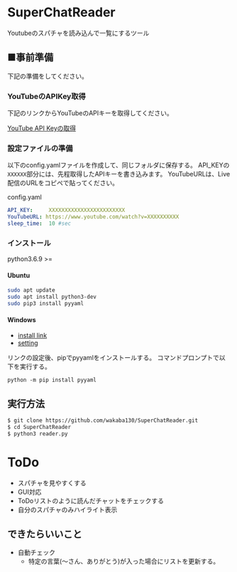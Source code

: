 # SuperChatReader

Youtubeのスパチャを読み込んで一覧にするツール

## ■事前準備

下記の準備をしてください。

### YouTubeのAPIKey取得

下記のリンクからYouTubeのAPIキーを取得してください。

[YouTube API Keyの取得](https://qiita.com/iroiro_bot/items/1016a6a439dfb8d21eca)

### 設定ファイルの準備

以下のconfig.yamlファイルを作成して、同じフォルダに保存する。
API_KEYの`XXXXXX`部分には、先程取得したAPIキーを書き込みます。
YouTubeURLは、Live配信のURLをコピペで貼ってください。

config.yaml

```yaml
API_KEY:     XXXXXXXXXXXXXXXXXXXXXXXX
YouTubeURL: https://www.youtube.com/watch?v=XXXXXXXXXX
sleep_time:  10 #sec
```

### インストール

python3.6.9 >=

#### Ubuntu

```bash
sudo apt update
sudo apt install python3-dev
sudo pip3 install pyyaml
```

#### Windows

+ [install link](https://www.python.jp/install/windows/install.html)
+ [setting](https://www.javadrive.jp/python/install/index3.html)

リンクの設定後、pipでpyyamlをインストールする。
コマンドプロンプトで以下を実行する。

```
python -m pip install pyyaml
```


## 実行方法

```bash
$ git clone https://github.com/wakaba130/SuperChatReader.git
$ cd SuperChatReader
$ python3 reader.py
```

# ToDo

+ スパチャを見やすくする
+ GUI対応
+ ToDoリストのように読んだチャットをチェックする
+ 自分のスパチャのみハイライト表示

## できたらいいこと

+ 自動チェック
  + 特定の言葉(〜さん、ありがとう)が入った場合にリストを更新する。